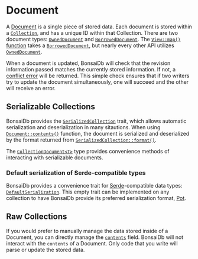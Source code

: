 # Document

A [Document][document] is a single piece of stored data. Each document is stored within a [`Collection`](./collection.md), and has a unique ID within that Collection. There are two document types: [`OwnedDocument`][owned-document] and [`BorrowedDocument`][borrowed-document]. The [`View::map()` function][view-map] takes a [`BorrowedDocument`][borrowed-document], but nearly every other API utilizes [`OwnedDocument`][owned-document].

When a document is updated, BonsaiDb will check that the revision information passed matches the currently stored information. If not, a [conflict error]({{DOCS_BASE_URL}}/bonsaidb/core/enum.Error.html#variant.DocumentConflict) will be returned. This simple check ensures that if two writers try to update the document simultaneously, one will succeed and the other will receive an error.

## Serializable Collections

BonsaiDb provides the [`SerializedCollection`]({{DOCS_BASE_URL}}/bonsaidb/core/schema/trait.SerializedCollection.html) trait, which allows automatic serialization and deserialization in many sitautions. When using [`Document::contents()`]({{DOCS_BASE_URL}}/bonsaidb/core/document/trait.Document.html#method.contents) function, the document is serialized and deserialized by the format returned from [`SerializedCollection::format()`]({{DOCS_BASE_URL}}/bonsaidb/core/schema/trait.SerializedCollection.html#tymethod.format).

The [`CollectionDocument<T>`]({{DOCS_BASE_URL}}/bonsaidb/core/document/struct.CollectionDocument.html) type provides convenience methods of interacting with serializable documents.

### Default serialization of Serde-compatible types

BonsaiDb provides a convenience trait for [Serde](https://serde.rs/)-compatible data types: [`DefaultSerialization`]({{DOCS_BASE_URL}}/bonsaidb/core/schema/trait.DefaultSerialization.html). This empty trait can be implemented on any collection to have BonsaiDb provide its preferred serialization format, [Pot](https://github.com/khonsulabs/pot).

## Raw Collections

If you would prefer to manually manage the data stored inside of a Document, you can directly manage the [`contents`]({{DOCS_BASE_URL}}/bonsaidb/core/document/struct.OwnedDocument.html#structfield.contents) field. BonsaiDb will not interact with the `contents` of a Document. Only code that you write will parse or update the stored data.

[document]: {{DOCS_BASE_URL}}/bonsaidb/core/document/trait.Document.html
[owned-document]: {{DOCS_BASE_URL}}/bonsaidb/core/document/struct.OwnedDocument.html
[borrowed-document]: {{DOCS_BASE_URL}}/bonsaidb/core/document/struct.BorrowedDocument.html
[view-map]: ./view.md#map

